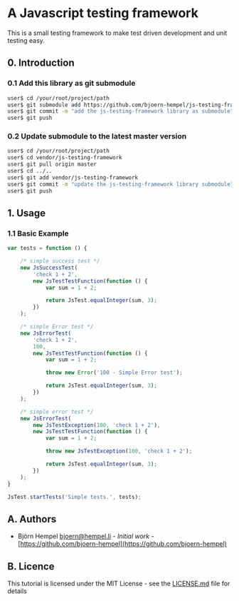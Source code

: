 # A Javascript testing framework

This is a small testing framework to make test driven development and unit testing easy.

## 0. Introduction

### 0.1 Add this library as git submodule

```bash
user$ cd /your/root/project/path
user$ git submodule add https://github.com/bjoern-hempel/js-testing-framework.git vendor/js-testing-framework
user$ git commit -m "add the js-testing-framework library as submodule" .gitmodules vendor/js-testing-framework
user$ git push
```

### 0.2 Update submodule to the latest master version

```bash
user$ cd /your/root/project/path
user$ cd vendor/js-testing-framework
user$ git pull origin master
user$ cd ../..
user$ git add vendor/js-testing-framework
user$ git commit -m "update the js-testing-framework library submodule" vendor/js-testing-framework
user$ git push
```

## 1. Usage

### 1.1 Basic Example

```javascript
var tests = function () {

    /* simple success test */
    new JsSuccessTest(
        'check 1 + 2',
        new JsTestTestFunction(function () {
            var sum = 1 + 2;

            return JsTest.equalInteger(sum, 3);
        })
    );

    /* simple Error test */
    new JsErrorTest(
        'check 1 + 2',
        100,
        new JsTestTestFunction(function () {
            var sum = 1 + 2;

            throw new Error('100 - Simple Error test');

            return JsTest.equalInteger(sum, 3);
        })
    );

    /* simple error test */
    new JsErrorTest(
        new JsTestException(100, 'check 1 + 2'),
        new JsTestTestFunction(function () {
            var sum = 1 + 2;

            throw new JsTestException(100, 'check 1 + 2');

            return JsTest.equalInteger(sum, 3);
        })
    );
}

JsTest.startTests('Simple tests.', tests);
```

## A. Authors

* Björn Hempel <bjoern@hempel.li> - _Initial work_ - [https://github.com/bjoern-hempel](https://github.com/bjoern-hempel)

## B. Licence

This tutorial is licensed under the MIT License - see the [LICENSE.md](/LICENSE.md) file for details
